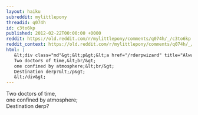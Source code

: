 ```yaml
---
layout: haiku
subreddit: mylittlepony
threadid: q074h
id: c3to6kp
published: 2012-02-22T00:00:00 +0000
reddit: https://old.reddit.com/r/mylittlepony/comments/q074h/_/c3to6kp
reddit_context: https://old.reddit.com/r/mylittlepony/comments/q074h/_/c3to6kp?context=3
html: |
   &lt;div class="md"&gt;&lt;p&gt;&lt;a href="/rderpwizard" title="Always Relevant / Colgate Arrived Already / Paper Bag Princess"&gt;&lt;/a&gt;
   Two doctors of time,&lt;br/&gt;
   one confined by atmosphere;&lt;br/&gt;
   Destination derp?&lt;/p&gt;
   &lt;/div&gt;
---
```


[](/rderpwizard "Always Relevant / Colgate Arrived Already / Paper Bag Princess")
Two doctors of time,  
one confined by atmosphere;  
Destination derp?